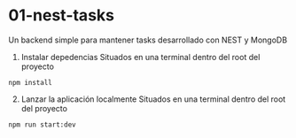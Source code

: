 # 01-nest-tasks
Un backend simple para mantener tasks desarrollado con NEST y MongoDB

1. Instalar depedencias
Situados en una terminal dentro del root del proyecto

```
npm install
```

2. Lanzar la aplicación localmente
Situados en una terminal dentro del root del proyecto

```
npm run start:dev
```
